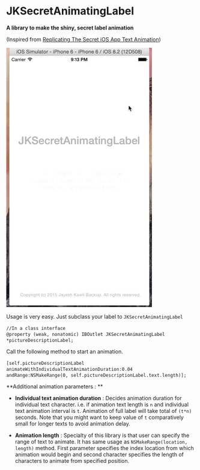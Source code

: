 # JKSecretAnimatingLabel
__A library to make the shiny, secret label animation__

(Inspired from <a href='http://natashatherobot.com/secret-ios-app-text-animation/'>Replicating The Secret iOS App Text Animation</a>)

![alt text][SecretLabelAnimationDemo]

Usage is very easy. Just subclass your label to ```JKSecretAnimatingLabel``` 
```
//In a class interface
@property (weak, nonatomic) IBOutlet JKSecretAnimatingLabel *pictureDescriptionLabel;
```
Call the following method to start an animation.
```
[self.pictureDescriptionLabel animateWithIndividualTextAnimationDuration:0.04 andRange:NSMakeRange(0, self.pictureDescriptionLabel.text.length)];
```

**Additional animation parameters : **

 - __Individual text animation duration__ :
Decides animation duration for individual text character. i.e. if animation text length is ```n``` and individual text animation interval is ```t```. Animation of full label will take total of ```(t*n)``` seconds. Note that
you might want to keep value of ```t``` comparatively small for longer texts to avoid animation delay.

- __Animation length__ : 
Specialty of this library is that user can specify the range of text to animate. It has same usage as ```NSMakeRange(location, length)``` method. First parameter specifies the index location from which animation would begin and
second character specifies the length of characters to animate from specified position.

[SecretLabelAnimationDemo]: https://github.com/jayesh15111988/JKSecretAnimatingLabel/blob/master/Screenshots/SecretAnimationDemo.gif 
"Secret Animated label demo"
